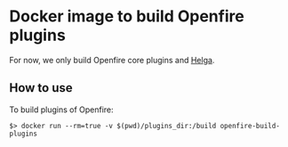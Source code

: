 # Docker image to build Openfire plugins

For now, we only build Openfire core plugins and [Helga](https://community.igniterealtime.org/docs/DOC-1080).

## How to use
To build plugins of Openfire:

    $> docker run --rm=true -v $(pwd)/plugins_dir:/build openfire-build-plugins

